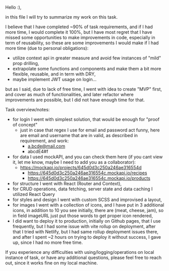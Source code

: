 Hello :),

in this file I will try to summarize my work on this task.

I believe that I have completed ~90% of task requirements, and if I had more time, I would complete it 100%, but I have most regret that I have missed some opportunities to make improvements in code, especially in term of reusability, so these are some improvements I would make if I had more time (due to personal obligations):

- utilize context api in greater measure and avoid few instances of "mild" prop drilling,
- extrapolate some functions and components and make them a bit more flexible, reusable, and in term with DRY,
- maybe implement JWT usage on login...

but as I said, due to lack of free time, I went with idea to create "MVP" first, and cover as much of functionalities, and later refactor where improvements are possible, but I did not have enough time for that.

Task overview/notes:

- for login I went with simplest solution, that would be enough for "proof of concept"
  - just in case that regex I use for email and password act funny, here are email and username that are in valid, as described in requirement, and work:
    - a.bcde@mail.com
    - abcdE4#f
- for data I used mockAPI, and you can check them here (if you cant view it, let me know, maybe I need to add you as a collaborator):
  - https://mockapi.io/projects/645d0d3c250a246ae316554d
    - https://645d0d3c250a246ae316554c.mockapi.io/recipes
    - https://645d0d3c250a246ae316554c.mockapi.io/products
- for structure I went with React (Router and Context),
- for CRUD operations, data fetching, server state and data caching I utilized React Query
- for styles and design I went with custom SCSS and improvised a layout,
- for images I went with a collection of icons, and I have put in 3 additional icons, in addition to 10 you see initially, there are (meat, cheese, jam), so in field imageURL just put those words to get proper icon rendered,
- I did want to deploy it to production, initially on Github pages, that I use frequently, but I had some issue with vite rollup on deployment, after that I tried with Netlify, but I had same rollup deployment issues there, and after I spent ~2 hours on trying to deploy it without success, I gave up, since I had no more free time.

If you experience any difficulties with using/logging/operations on local instance of task, or have any additional questions, please feel free to reach out, since it works fine on my local machine.
